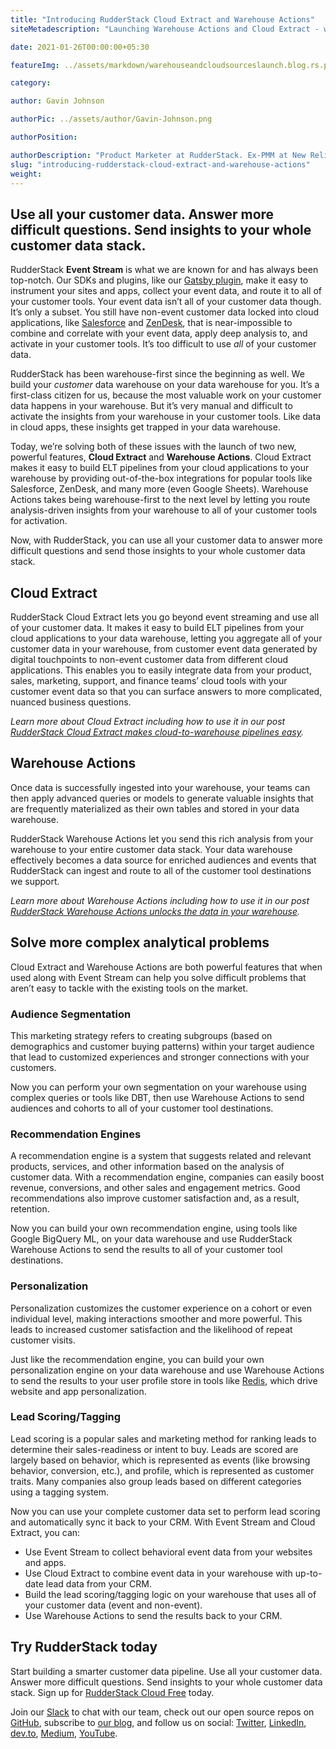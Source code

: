 ```yaml
---
title: "Introducing RudderStack Cloud Extract and Warehouse Actions"
siteMetadescription: "Launching Warehouse Actions and Cloud Extract - work with data to and from your warehouse and cloud sources with RudderStack."

date: 2021-01-26T00:00:00+05:30

featureImg: ../assets/markdown/warehouseandcloudsourceslaunch.blog.rs.png

category:

author: Gavin Johnson

authorPic: ../assets/author/Gavin-Johnson.png

authorPosition:

authorDescription: "Product Marketer at RudderStack. Ex-PMM at New Relic & AT&T. Ex-consultant at Deloitte. Ex-sys admin. (Sometimes) Ex-developer."
slug: "introducing-rudderstack-cloud-extract-and-warehouse-actions"
weight: 
---
```



## Use all your customer data. Answer more difficult questions. Send insights to your whole customer data stack.

RudderStack **Event Stream** is what we are known for and has always been top-notch. Our SDKs and plugins, like our [Gatsby plugin](https://www.gatsbyjs.com/plugins/gatsby-plugin-rudderstack/), make it easy to instrument your sites and apps, collect your event data, and route it to all of your customer tools. Your event data isn’t all of your customer data though. It’s only a subset. You still have non-event customer data locked into cloud applications, like [Salesforce](https://docs.rudderstack.com/sources/salesforce) and [ZenDesk](https://docs.rudderstack.com/sources/zendesk), that is near-impossible to combine and correlate with your event data, apply deep analysis to, and activate in your customer tools. It’s too difficult to use _all_ of your customer data.

RudderStack has been warehouse-first since the beginning as well. We build your _customer_ data warehouse on your data warehouse for you. It’s a first-class citizen for us, because the most valuable work on your customer data happens in your warehouse. But it’s very manual and difficult to activate the insights from your warehouse in your customer tools. Like data in cloud apps, these insights get trapped in your data warehouse.

Today, we’re solving both of these issues with the launch of two new, powerful features, **Cloud Extract** and **Warehouse Actions**. Cloud Extract makes it easy to build ELT pipelines from your cloud applications to your warehouse by providing out-of-the-box integrations for popular tools like Salesforce, ZenDesk, and many more (even Google Sheets). Warehouse Actions takes being warehouse-first to the next level by letting you route analysis-driven insights from your warehouse to all of your customer tools for activation.

Now, with RudderStack, you can use all your customer data to answer more difficult questions and send those insights to your whole customer data stack.


## Cloud Extract

RudderStack Cloud Extract lets you go beyond event streaming and use all of your customer data. It makes it easy to build ELT pipelines from your cloud applications to your data warehouse, letting you aggregate all of your customer data in your warehouse, from customer event data generated by digital touchpoints to non-event customer data from different cloud applications. This enables you to easily integrate data from your product, sales, marketing, support, and finance teams’ cloud tools with your customer event data so that you can surface answers to more complicated, nuanced business questions.

_Learn more about Cloud Extract including how to use it in our post [RudderStack Cloud Extract makes cloud-to-warehouse pipelines easy](https://rudderstack.com/blog/rudderstack-cloud-extract-makes-cloud-to-warehouse-pipelines-easy)._


## Warehouse Actions

Once data is successfully ingested into your warehouse, your teams can then apply advanced queries or models to generate valuable insights that are frequently materialized as their own tables and stored in your data warehouse.

RudderStack Warehouse Actions let you send this rich analysis from your warehouse to your entire customer data stack. Your data warehouse effectively becomes a data source for enriched audiences and events that RudderStack can ingest and route to all of the customer tool destinations we support.

_Learn more about Warehouse Actions including how to use it in our post [RudderStack Warehouse Actions unlocks the data in your warehouse](https://rudderstack.com/blog/rudderstack-warehouse-actions-unlocks-the-data-in-your-warehouse)._


## Solve more complex analytical problems

Cloud Extract and Warehouse Actions are both powerful features that when used along with Event Stream can help you solve difficult problems that aren’t easy to tackle with the existing tools on the market.


### Audience Segmentation

This marketing strategy refers to creating subgroups (based on demographics and customer buying patterns) within your target audience that lead to customized experiences and stronger connections with your customers.

Now you can perform your own segmentation on your warehouse using complex queries or tools like DBT, then use Warehouse Actions to send audiences and cohorts to all of your customer tool destinations.


### Recommendation Engines

A recommendation engine is a system that suggests related and relevant products, services, and other information based on the analysis of customer data. With a recommendation engine, companies can easily boost revenue, conversions, and other sales and engagement metrics. Good recommendations also improve customer satisfaction and, as a result, retention. 

Now you can build your own recommendation engine, using tools like Google BigQuery ML, on your data warehouse and use RudderStack Warehouse Actions to send the results to all of your customer tool destinations.


### Personalization

Personalization customizes the customer experience on a cohort or even individual level, making interactions smoother and more powerful. This leads to increased customer satisfaction and the likelihood of repeat customer visits.

Just like the recommendation engine, you can build your own personalization engine on your data warehouse and use Warehouse Actions to send the results to your user profile store in tools like [Redis](https://redis.io/), which drive website and app personalization.


### Lead Scoring/Tagging

Lead scoring is a popular sales and marketing method for ranking leads to determine their sales-readiness or intent to buy. Leads are scored are largely based on behavior, which is represented as events (like browsing behavior, conversion, etc.), and profile, which is represented as customer traits. Many companies also group leads based on different categories using a tagging system.

Now you can use your complete customer data set to perform lead scoring and automatically sync it back to your CRM. With Event Stream and Cloud Extract, you can:  



*   Use Event Stream to collect behavioral event data from your websites and apps.
*   Use Cloud Extract to combine event data in your warehouse with up-to-date lead data from your CRM.
*   Build the lead scoring/tagging logic on your warehouse that uses all of your customer data (event and non-event).
*   Use Warehouse Actions to send the results back to your CRM.


## Try RudderStack today

Start building a smarter customer data pipeline. Use all your customer data. Answer more difficult questions. Send insights to your whole customer data stack. Sign up for [RudderStack Cloud Free](https://app.rudderlabs.com/signup?type=freetrial) today.

Join our [Slack](https://resources.rudderstack.com/join-rudderstack-slack) to chat with our team, check out our open source repos on [GitHub](https://github.com/rudderlabs), subscribe to [our blog](https://rudderstack.com/blog/), and follow us on social: [Twitter](https://twitter.com/RudderStack), [LinkedIn](https://www.linkedin.com/company/rudderlabs/), [dev.to](https://dev.to/rudderstack), [Medium](https://rudderstack.medium.com/), [YouTube](https://www.youtube.com/channel/UCgV-B77bV_-LOmKYHw8jvBw).
